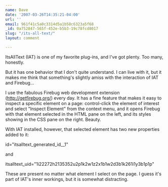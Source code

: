```yaml
---
name: Dave
date: '2007-03-26T14:35:21-04:00'
url: ''
email: 961f41c5a0c3314d5a1b58c6323a5f68
_id: 0a752847-565f-452e-b5b3-19c78fcd8017
slug: "/its-all-text/"
layout: comment

---
```


ItsAllText (IAT) is one of my favorite plug-ins, and I've got plenty. Too many, honestly.

But it has one behavior that I don't quite understand. I can live with it, but it makes me think that something's slightly amiss with the interaction of IAT and Firebug...

I use the fabulous Firebug web development extension (http://getfirebug.org/) every day. It has a fine feature that makes it easy to inspect a specific element on a page: control-click the element of interest and select "Inspect Element" from the context menu, and it opens Firebug with that element selected in the HTML pane on the left, and its styles showing in the CSS pane on the right. Beauty.

With IAT installed, however, that selected element has two new properties added to it:

id="itsalltext_generated_id__1"

and

itsalltext_uid="1i22272h2135352u2p1k2w1z2x1b1w2d3b1k261i1y3b1p1p"

These are present no matter what element I select on the page. I guess it's part of IAT's inner workings, but it is somewhat distracting.
